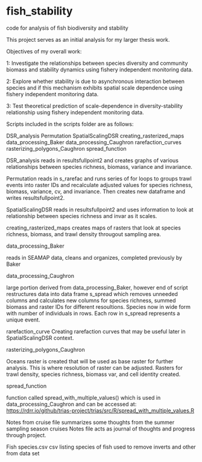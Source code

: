 # fish_stability
code for analysis of fish biodiversity and stability

This project serves as an initial analysis for my larger thesis work.

Objectives of my overall work: 

1: Investigate the relationships between species diversity and community biomass and stability dynamics using fishery independent monitoring data.

2: Explore whether stability is due to asynchronous interaction between species and if this mechanism exhibits spatial scale dependence using fishery independent monitoring data.

3: Test theoretical prediction of scale-dependence in diversity-stability relationship using fishery independent monitoring data.



Scripts included in the scripts folder are as follows:

DSR_analysis
Permutation
SpatialScalingDSR
creating_rasterized_maps
data_processing_Baker
data_processing_Caughron
rarefaction_curves
rasterizing_polygons_Caughron
spread_function


DSR_analysis
  reads in resultsfullpoint2 and creates graphs of various relationships between species richness, biomass, variance and invariance. 

Permutation
  reads in s_rarefac and runs series of for loops to groups trawl events into raster IDs and recalculate adjusted values for species richness, biomass, variance, cv, and invariance. Then creates new dataframe and writes resultsfullpoint2. 
  
SpatialScalingDSR
  reads in resultsfullpoint2 and uses information to look at relationship between species richness and invar as it scales. 
  
creating_rasterized_maps
  creates maps of rasters that look at species richness, biomass, and trawl density througout sampling area.

data_processing_Baker

  reads in SEAMAP data, cleans and organizes, completed previously by Baker
  
  
data_processing_Caughron

  large portion derived from data_processing_Baker, however end of script restructures data into data frame     s_spread which removes unneeded columns and calculates new columns for species richness, summed biomass and   raster IDs for different resoultions. Species now in wide form with number of individuals in rows. Each row   in s_spread represents a unique event. 
  
rarefaction_curve
  Creating rarefaction curves that may be useful later in SpatialScalingDSR context. 
  
  
rasterizing_polygons_Caughron

  Oceans raster is created that will be used as base raster for further analysis. This is where resolution of   raster can be adjusted. Rasters for trawl density, species richness, biomass var, and cell identity created.
  
  
spread_function

  function called spread_with_multiple_values() which is used in data_processing_Caughron and can be accessed at: https://rdrr.io/github/trias-project/trias/src/R/spread_with_multiple_values.R


  




Notes from cruise
  file summarizes some thoughts from the summer sampling season cruises
Notes
  file acts as journal of thoughts and progress through project.
  
Fish species.csv
  csv listing species of fish used to remove inverts and other from data set

